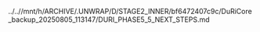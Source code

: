 ../..//mnt/h/ARCHIVE/.UNWRAP/D/STAGE2_INNER/bf6472407c9c/DuRiCore_backup_20250805_113147/DURI_PHASE5_5_NEXT_STEPS.md